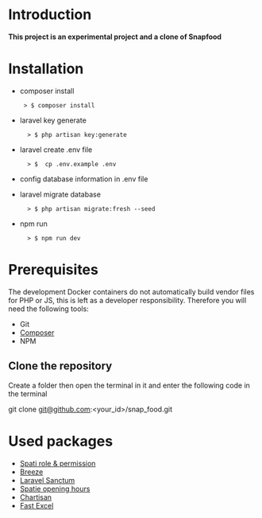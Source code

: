 # Introduction
**This project is an experimental project and a clone of Snapfood**

# Installation

 - composer install
			
	    > $ composer install
- laravel key generate
			
		> $ php artisan key:generate

- laravel create .env file

		> $  cp .env.example .env

- config database information in .env file
- laravel migrate database
			
		> $ php artisan migrate:fresh --seed
        
- npm run
			
		> $ npm run dev

# Prerequisites

The development Docker containers do not automatically build vendor files for PHP or JS, this is left as a developer responsibility. Therefore you will need the following tools:

-   Git
-   [Composer](http://getcomposer.org/)
-   NPM 

## Clone the repository

Create a folder then open the terminal in it and enter the following code in the terminal

git clone git@github.com:<your_id>/snap_food.git

# Used packages

 - [Spati role & permission](https://spatie.be/docs/laravel-permission/v5/introduction)
 - [Breeze](https://github.com/laravel/breeze)
 - [Laravel Sanctum](https://github.com/laravel/sanctum)
 - [Spatie opening hours](https://github.com/spatie/opening-hours)
 - [Chartisan](https://charts.erik.cat/)
 - [Fast Excel](https://github.com/rap2hpoutre/fast-excel)
